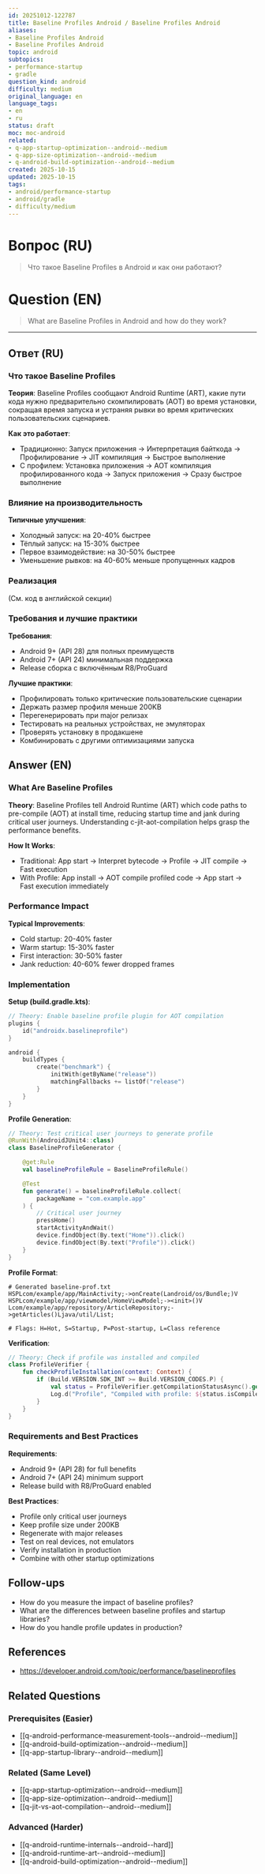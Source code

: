 ```yaml
---
id: 20251012-122787
title: Baseline Profiles Android / Baseline Profiles Android
aliases:
- Baseline Profiles Android
- Baseline Profiles Android
topic: android
subtopics:
- performance-startup
- gradle
question_kind: android
difficulty: medium
original_language: en
language_tags:
- en
- ru
status: draft
moc: moc-android
related:
- q-app-startup-optimization--android--medium
- q-app-size-optimization--android--medium
- q-android-build-optimization--android--medium
created: 2025-10-15
updated: 2025-10-15
tags:
- android/performance-startup
- android/gradle
- difficulty/medium
---
```


# Вопрос (RU)
> Что такое Baseline Profiles в Android и как они работают?

# Question (EN)
> What are Baseline Profiles in Android and how do they work?

---

## Ответ (RU)

### Что такое Baseline Profiles

**Теория**: Baseline Profiles сообщают Android Runtime (ART), какие пути кода нужно предварительно скомпилировать (AOT) во время установки, сокращая время запуска и устраняя рывки во время критических пользовательских сценариев.

**Как это работает**:
- Традиционно: Запуск приложения → Интерпретация байткода → Профилирование → JIT компиляция → Быстрое выполнение
- С профилем: Установка приложения → AOT компиляция профилированного кода → Запуск приложения → Сразу быстрое выполнение

### Влияние на производительность

**Типичные улучшения**:
- Холодный запуск: на 20-40% быстрее
- Тёплый запуск: на 15-30% быстрее
- Первое взаимодействие: на 30-50% быстрее
- Уменьшение рывков: на 40-60% меньше пропущенных кадров

### Реализация

(См. код в английской секции)

### Требования и лучшие практики

**Требования**:
- Android 9+ (API 28) для полных преимуществ
- Android 7+ (API 24) минимальная поддержка
- Release сборка с включённым R8/ProGuard

**Лучшие практики**:
- Профилировать только критические пользовательские сценарии
- Держать размер профиля меньше 200KB
- Перегенерировать при major релизах
- Тестировать на реальных устройствах, не эмуляторах
- Проверять установку в продакшене
- Комбинировать с другими оптимизациями запуска

## Answer (EN)

### What Are Baseline Profiles

**Theory**: Baseline Profiles tell Android Runtime (ART) which code paths to pre-compile (AOT) at install time, reducing startup time and jank during critical user journeys. Understanding c-jit-aot-compilation helps grasp the performance benefits.

**How It Works**:
- Traditional: App start → Interpret bytecode → Profile → JIT compile → Fast execution
- With Profile: App install → AOT compile profiled code → App start → Fast execution immediately

### Performance Impact

**Typical Improvements**:
- Cold startup: 20-40% faster
- Warm startup: 15-30% faster
- First interaction: 30-50% faster
- Jank reduction: 40-60% fewer dropped frames

### Implementation

**Setup (build.gradle.kts)**:
```kotlin
// Theory: Enable baseline profile plugin for AOT compilation
plugins {
    id("androidx.baselineprofile")
}

android {
    buildTypes {
        create("benchmark") {
            initWith(getByName("release"))
            matchingFallbacks += listOf("release")
        }
    }
}
```

**Profile Generation**:
```kotlin
// Theory: Test critical user journeys to generate profile
@RunWith(AndroidJUnit4::class)
class BaselineProfileGenerator {

    @get:Rule
    val baselineProfileRule = BaselineProfileRule()

    @Test
    fun generate() = baselineProfileRule.collect(
        packageName = "com.example.app"
    ) {
        // Critical user journey
        pressHome()
        startActivityAndWait()
        device.findObject(By.text("Home")).click()
        device.findObject(By.text("Profile")).click()
    }
}
```

**Profile Format**:
```
# Generated baseline-prof.txt
HSPLcom/example/app/MainActivity;->onCreate(Landroid/os/Bundle;)V
HSPLcom/example/app/viewmodel/HomeViewModel;-><init>()V
Lcom/example/app/repository/ArticleRepository;->getArticles()Ljava/util/List;

# Flags: H=Hot, S=Startup, P=Post-startup, L=Class reference
```

**Verification**:
```kotlin
// Theory: Check if profile was installed and compiled
class ProfileVerifier {
    fun checkProfileInstallation(context: Context) {
        if (Build.VERSION.SDK_INT >= Build.VERSION_CODES.P) {
            val status = ProfileVerifier.getCompilationStatusAsync().get()
            Log.d("Profile", "Compiled with profile: ${status.isCompiledWithProfile}")
        }
    }
}
```

### Requirements and Best Practices

**Requirements**:
- Android 9+ (API 28) for full benefits
- Android 7+ (API 24) minimum support
- Release build with R8/ProGuard enabled

**Best Practices**:
- Profile only critical user journeys
- Keep profile size under 200KB
- Regenerate with major releases
- Test on real devices, not emulators
- Verify installation in production
- Combine with other startup optimizations

## Follow-ups

- How do you measure the impact of baseline profiles?
- What are the differences between baseline profiles and startup libraries?
- How do you handle profile updates in production?

## References

- https://developer.android.com/topic/performance/baselineprofiles

## Related Questions

### Prerequisites (Easier)
- [[q-android-performance-measurement-tools--android--medium]]
- [[q-android-build-optimization--android--medium]]
- [[q-app-startup-library--android--medium]]

### Related (Same Level)
- [[q-app-startup-optimization--android--medium]]
- [[q-app-size-optimization--android--medium]]
- [[q-jit-vs-aot-compilation--android--medium]]

### Advanced (Harder)
- [[q-android-runtime-internals--android--hard]]
- [[q-android-runtime-art--android--medium]]
- [[q-android-build-optimization--android--medium]]

